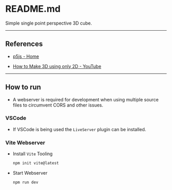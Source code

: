 # README.md

Simple single point perspective 3D cube.

---

## References

-   [p5js - Home](https://p5js.org/)

-   [How to Make 3D using only 2D - YouTube](https://www.youtube.com/watch?v=ODztO2gKkyA)

---

## How to run

-   A webserver is required for development when using multiple source files to
    circumvent CORS and other issues.

### VSCode

-   If VSCode is being used the `LiveServer` plugin can be installed.

### Vite Webserver

-   Install `Vite` Tooling

    ```bash
    npm init vite@latest
    ```

-   Start Webserver

    ```bash
    npm run dev
    ```

